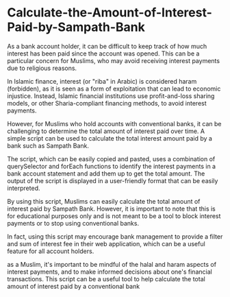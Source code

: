 # Calculate-the-Amount-of-Interest-Paid-by-Sampath-Bank

As a bank account holder, it can be difficult to keep track of how much interest has been paid since the account was opened. This can be a particular concern for Muslims, who may avoid receiving interest payments due to religious reasons.

In Islamic finance, interest (or "riba" in Arabic) is considered haram (forbidden), as it is seen as a form of exploitation that can lead to economic injustice. Instead, Islamic financial institutions use profit-and-loss sharing models, or other Sharia-compliant financing methods, to avoid interest payments.

However, for Muslims who hold accounts with conventional banks, it can be challenging to determine the total amount of interest paid over time. A simple script can be used to calculate the total interest amount paid by a bank such as Sampath Bank.

The script, which can be easily copied and pasted, uses a combination of querySelector and forEach functions to identify the interest payments in a bank account statement and add them up to get the total amount. The output of the script is displayed in a user-friendly format that can be easily interpreted.

By using this script, Muslims can easily calculate the total amount of interest paid by Sampath Bank. However, it is important to note that this is for educational purposes only and is not meant to be a tool to block interest payments or to stop using conventional banks.

In fact, using this script may encourage bank management to provide a filter and sum of interest fee in their web application, which can be a useful feature for all account holders.


as a Muslim, it's important to be mindful of the halal and haram aspects of interest payments, and to make informed decisions about one's financial transactions. This script can be a useful tool to help calculate the total amount of interest paid by a conventional bank
